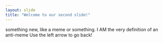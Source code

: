 ```yaml
---
layout: slide
title: "Welcome to our second slide!"
---
```

something new, like a meme or something. I AM the very definition of an anti-meme
Use the left arrow to go back!
